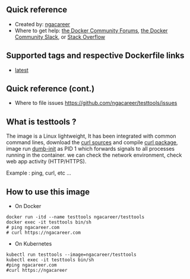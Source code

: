 ## Quick reference
- Created by: <a href="https://github.com/ngacareer">ngacareer</a>
- Where to get help: <a href="https://forums.docker.com/">the Docker Community Forums</a>, <a href="https://dockr.ly/slack">the Docker Community Slack</a>, or <a href="https://stackoverflow.com/search?tab=newest&amp;q=docker">Stack Overflow</a>

## Supported tags and respective Dockerfile links
- <a href="https://github.com/ngacareer/testtools/blob/main/Dockerfile">latest</a>

## Quick reference (cont.)
- Where to file issues <a href="https://github.com/ngacareer/testtools/issues">https://github.com/ngacareer/testtools/issues</a>

## What is testtools ? 

The image is a Linux lightweight, It has been integrated with common command lines, download the <a href="https://curl.haxx.se/download.html">curl sources</a> and compile <a href="https://curl.haxx.se/download.html">curl package</a>, image run <a href="https://github.com/Yelp/dumb-init">dumb-init</a> as PID 1 which forwards signals to all processes running in the container. we can check the network environment, check web app activity (HTTP/HTTPS).

Example : ping, curl, etc ...

## How to use this image
- On Docker 
```
docker run -itd --name testtools ngacareer/testtools
docker exec -it testtools bin/sh
# ping ngacareer.com
# curl https://ngacareer.com
 ```
 - On Kubernetes
 ```
kubectl run testtools --image=ngacareer/testtools
kubectl exec -it testtools bin/sh
#ping ngacareer.com
#curl https://ngacareer
 ```
